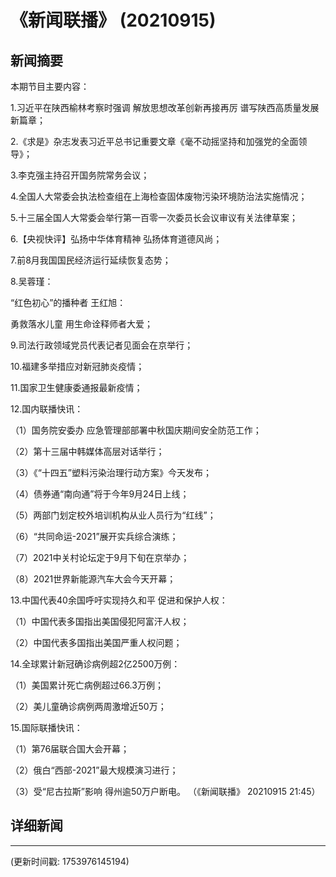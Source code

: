 # 《新闻联播》 (20210915)

## 新闻摘要

本期节目主要内容：


1.习近平在陕西榆林考察时强调 解放思想改革创新再接再厉 谱写陕西高质量发展新篇章；


2.《求是》杂志发表习近平总书记重要文章《毫不动摇坚持和加强党的全面领导》；


3.李克强主持召开国务院常务会议；


4.全国人大常委会执法检查组在上海检查固体废物污染环境防治法实施情况；


5.十三届全国人大常委会举行第一百零一次委员长会议审议有关法律草案；


6.【央视快评】弘扬中华体育精神 弘扬体育道德风尚；


7.前8月我国国民经济运行延续恢复态势；


8.吴蓉瑾：

“红色初心”的播种者 王红旭：

勇救落水儿童 用生命诠释师者大爱；


9.司法行政领域党员代表记者见面会在京举行；


10.福建多举措应对新冠肺炎疫情；


11.国家卫生健康委通报最新疫情；


12.国内联播快讯：


（1）国务院安委办 应急管理部部署中秋国庆期间安全防范工作；


（2）第十三届中韩媒体高层对话举行；


（3）《“十四五”塑料污染治理行动方案》今天发布；


（4）债券通“南向通”将于今年9月24日上线；


（5）两部门划定校外培训机构从业人员行为“红线”；


（6）“共同命运-2021”展开实兵综合演练；


（7）2021中关村论坛定于9月下旬在京举办；


（8）2021世界新能源汽车大会今天开幕；


13.中国代表40余国呼吁实现持久和平 促进和保护人权：


（1）中国代表多国指出美国侵犯阿富汗人权；


（2）中国代表多国指出美国严重人权问题；


14.全球累计新冠确诊病例超2亿2500万例：


（1）美国累计死亡病例超过66.3万例；


（2）美儿童确诊病例两周激增近50万；


15.国际联播快讯：


（1）第76届联合国大会开幕；


（2）俄白“西部-2021”最大规模演习进行；


（3）受“尼古拉斯”影响 得州逾50万户断电。
（《新闻联播》 20210915 21:45）

## 详细新闻

---

(更新时间戳: 1753976145194)

